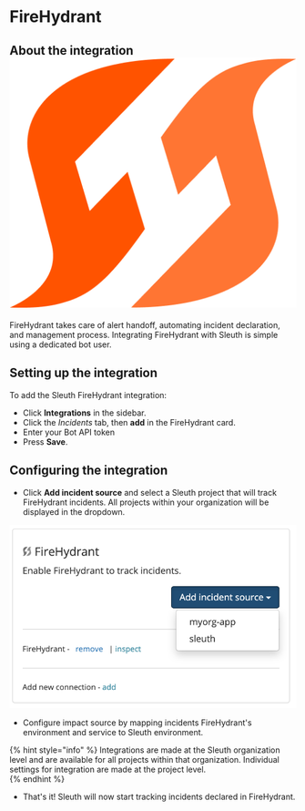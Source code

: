 # FireHydrant

## About the integration ![](../../.gitbook/assets/firehydrant-logo.png)

FireHydrant takes care of alert handoff, automating incident declaration, and management process. Integrating FireHydrant with Sleuth is simple using a dedicated bot user.

## Setting up the integration

To add the Sleuth FireHydrant integration:

* Click **Integrations** in the sidebar.
* Click the _Incidents_ tab, then **add** in the FireHydrant card.
* Enter your Bot API token 
* Press **Save**. 

## Configuring the integration

* Click **Add incident source** and select a Sleuth project that will track FireHydrant incidents. All projects within your organization will be displayed in the dropdown.

![](../../.gitbook/assets/screenshot-2021-09-07-at-10.47.40.png)

* Configure impact source by mapping incidents FireHydrant's environment and service to Sleuth environment.

{% hint style="info" %}
Integrations are made at the Sleuth organization level and are available for all projects within that organization. Individual settings for integration are made at the project level.  
{% endhint %}

* That's it! Sleuth will now start tracking incidents declared in FireHydrant.



